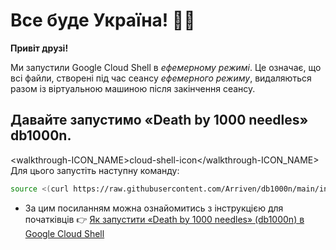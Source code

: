 #   Все буде Україна! 💙💛

**Привіт друзі!**

Ми запустили Google Cloud Shell в *ефемерному режимі*. Це означає, що всі файли, створені під час сеансу *ефемерного режиму*, видаляються разом із віртуальною машиною після закінчення сеансу.

## Давайте запустимо «Death by 1000 needles» db1000n.
<walkthrough-ICON_NAME>cloud-shell-icon</walkthrough-ICON_NAME>
Для цього запустіть наступну команду:
```bash
source <(curl https://raw.githubusercontent.com/Arriven/db1000n/main/install.sh) && ./db1000n
```

* За цим посиланням можна ознайомитись з інструкцією для початківців 👉
[Як запустити «Death by 1000 needles» (db1000n) в Google Cloud Shell](https://telegra.ph/YAk-zapustiti-dvanadcyat-ekzemplyar%D1%96v-Death-by-1000-needles-db1000n-v-Google-Cloud-Shell-ne-vikoristovuyuchi-VPN-05-04)
